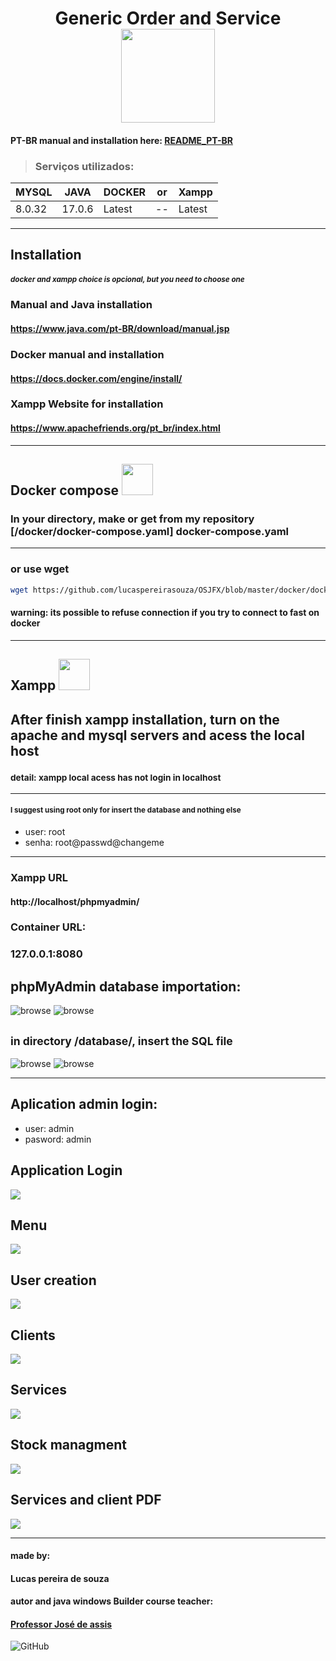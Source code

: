 <div align="center">
  <h1> Generic<T> Order and Service
  <img height=150px src="https://github.com/lucaspereirasouza/Radmin-on-linux-Docker/blob/main/src/readme/RadminOnDocker.png"></img>
</div>

#### PT-BR manual and installation here: <a href="readme_pt-br/">README_PT-BR</a>

> ### Serviços utilizados:
| MYSQL  | JAVA   | DOCKER | or | Xampp |
|--------|--------|--------| -- | ----- |
| 8.0.32 | 17.0.6 | Latest | -- | Latest |
____________________________
## Installation
##### <small> docker and xampp choice is opcional, but you need to choose one </small>

### Manual and Java installation
#### https://www.java.com/pt-BR/download/manual.jsp


### Docker manual and installation
#### https://docs.docker.com/engine/install/
### Xampp Website for installation
#### https://www.apachefriends.org/pt_br/index.html
____
## Docker compose <a href="https://hub.docker.com/"><img src="https://img.icons8.com/?size=256&id=22813&format=png" height=50px></img></a>
### In your directory, make or get from my repository [/docker/docker-compose.yaml] docker-compose.yaml
_____
### or use wget
```bash
wget https://github.com/lucaspereirasouza/OSJFX/blob/master/docker/docker-compose.yaml
```

#### warning: its possible to refuse connection if you try to connect to fast on docker
___
## Xampp <a href="https://www.apachefriends.org/pt_br/index.html"><img src="/imgReadme/xamppIcon.png" height=50px></img></a>
## After finish xampp installation, turn on the apache and mysql servers and acess the local host 
### <small>detail: xampp local acess has not login in localhost</small>
____

#### <small> I suggest using root only for insert the database and nothing else </small>
- user: root
- senha: root@passwd@changeme
____
### Xampp URL
#### http://localhost/phpmyadmin/

### Container URL:
### 127.0.0.1:8080
## phpMyAdmin database importation:
![browse](imgReadme/importPage.png)
![browse](imgReadme/browse.png)
## <small> in directory /database/, insert the SQL file </small>
![browse](imgReadme/database.png)
![browse](imgReadme/import.png)
____
## Aplication admin login:
- user: admin
- pasword: admin

## Application Login
![](/png/Login.png)
## Menu
![](/png/Menu.png)
## User creation
![](/png/Users.png)
## Clients
![](/png/Clients.png)
## Services
![](/png/Services.png)
## Stock managment
![](/png/Stock.png)
## Services and client PDF
![](/png/ServicesAndClients.png)

____
#### made by:
#### Lucas pereira de souza

#### autor and java windows Builder course teacher:
#### <a href="https://github.com/professorjosedeassis">Professor José de assis</a>
![GitHub](https://img.shields.io/github/license/lucaspereirasouza/SistemaOS)

